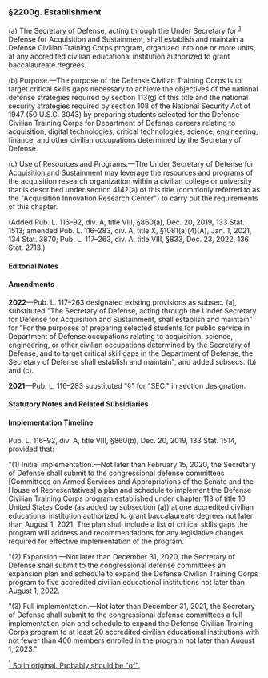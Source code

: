 ### §2200g. Establishment ###

(a) The Secretary of Defense, acting through the Under Secretary for <sup><a href="#2200g_1_target" name="2200g_1">1</a></sup> Defense for Acquisition and Sustainment, shall establish and maintain a Defense Civilian Training Corps program, organized into one or more units, at any accredited civilian educational institution authorized to grant baccalaureate degrees.

(b) Purpose.—The purpose of the Defense Civilian Training Corps is to target critical skills gaps necessary to achieve the objectives of the national defense strategies required by section 113(g) of this title and the national security strategies required by section 108 of the National Security Act of 1947 (50 U.S.C. 3043) by preparing students selected for the Defense Civilian Training Corps for Department of Defense careers relating to acquisition, digital technologies, critical technologies, science, engineering, finance, and other civilian occupations determined by the Secretary of Defense.

(c) Use of Resources and Programs.—The Under Secretary of Defense for Acquisition and Sustainment may leverage the resources and programs of the acquisition research organization within a civilian college or university that is described under section 4142(a) of this title (commonly referred to as the "Acquisition Innovation Research Center") to carry out the requirements of this chapter.

(Added Pub. L. 116–92, div. A, title VIII, §860(a), Dec. 20, 2019, 133 Stat. 1513; amended Pub. L. 116–283, div. A, title X, §1081(a)(4)(A), Jan. 1, 2021, 134 Stat. 3870; Pub. L. 117–263, div. A, title VIII, §833, Dec. 23, 2022, 136 Stat. 2713.)

#### **Editorial Notes** ####

#### Amendments ####

**2022**—Pub. L. 117–263 designated existing provisions as subsec. (a), substituted "The Secretary of Defense, acting through the Under Secretary for Defense for Acquisition and Sustainment, shall establish and maintain" for "For the purposes of preparing selected students for public service in Department of Defense occupations relating to acquisition, science, engineering, or other civilian occupations determined by the Secretary of Defense, and to target critical skill gaps in the Department of Defense, the Secretary of Defense shall establish and maintain", and added subsecs. (b) and (c).

**2021**—Pub. L. 116–283 substituted "§" for "SEC." in section designation.

#### **Statutory Notes and Related Subsidiaries** ####

#### Implementation Timeline ####

Pub. L. 116–92, div. A, title VIII, §860(b), Dec. 20, 2019, 133 Stat. 1514, provided that:

"(1) Initial implementation.—Not later than February 15, 2020, the Secretary of Defense shall submit to the congressional defense committees [Committees on Armed Services and Appropriations of the Senate and the House of Representatives] a plan and schedule to implement the Defense Civilian Training Corps program established under chapter 113 of title 10, United States Code (as added by subsection (a)) at one accredited civilian educational institution authorized to grant baccalaureate degrees not later than August 1, 2021. The plan shall include a list of critical skills gaps the program will address and recommendations for any legislative changes required for effective implementation of the program.

"(2) Expansion.—Not later than December 31, 2020, the Secretary of Defense shall submit to the congressional defense committees an expansion plan and schedule to expand the Defense Civilian Training Corps program to five accredited civilian educational institutions not later than August 1, 2022.

"(3) Full implementation.—Not later than December 31, 2021, the Secretary of Defense shall submit to the congressional defense committees a full implementation plan and schedule to expand the Defense Civilian Training Corps program to at least 20 accredited civilian educational institutions with not fewer than 400 members enrolled in the program not later than August 1, 2023."

[<sup>1</sup> So in original. Probably should be "of".](#2200g_1)